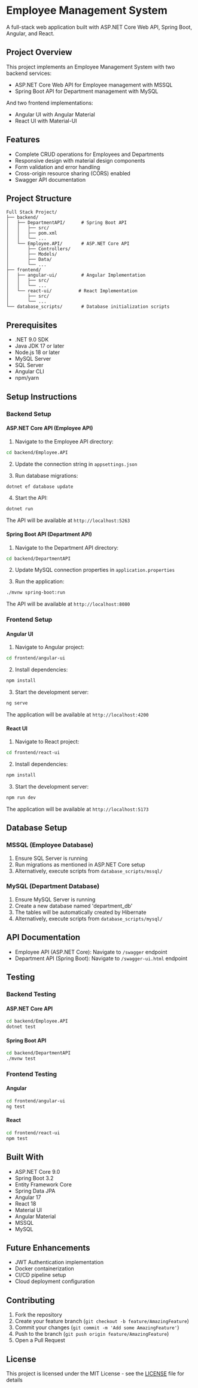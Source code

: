  # Employee Management System

A full-stack web application built with ASP.NET Core Web API, Spring Boot, Angular, and React.

## Project Overview

This project implements an Employee Management System with two backend services:
- ASP.NET Core Web API for Employee management with MSSQL
- Spring Boot API for Department management with MySQL

And two frontend implementations:
- Angular UI with Angular Material
- React UI with Material-UI

## Features

- Complete CRUD operations for Employees and Departments
- Responsive design with material design components
- Form validation and error handling
- Cross-origin resource sharing (CORS) enabled
- Swagger API documentation

## Project Structure

```
Full Stack Project/
├── backend/
│   ├── DepartmentAPI/      # Spring Boot API
│   │   ├── src/
│   │   ├── pom.xml
│   │   └── ...
│   └── Employee.API/       # ASP.NET Core API
│       ├── Controllers/
│       ├── Models/
│       ├── Data/
│       └── ...
├── frontend/
│   ├── angular-ui/         # Angular Implementation
│   │   ├── src/
│   │   └── ...
│   └── react-ui/          # React Implementation
│       ├── src/
│       └── ...
└── database_scripts/       # Database initialization scripts
```

## Prerequisites

- .NET 9.0 SDK
- Java JDK 17 or later
- Node.js 18 or later
- MySQL Server
- SQL Server
- Angular CLI
- npm/yarn

## Setup Instructions

### Backend Setup

#### ASP.NET Core API (Employee API)

1. Navigate to the Employee API directory:
```bash
cd backend/Employee.API
```

2. Update the connection string in `appsettings.json`

3. Run database migrations:
```bash
dotnet ef database update
```

4. Start the API:
```bash
dotnet run
```
The API will be available at `http://localhost:5263`

#### Spring Boot API (Department API)

1. Navigate to the Department API directory:
```bash
cd backend/DepartmentAPI
```

2. Update MySQL connection properties in `application.properties`

3. Run the application:
```bash
./mvnw spring-boot:run
```
The API will be available at `http://localhost:8080`

### Frontend Setup

#### Angular UI

1. Navigate to Angular project:
```bash
cd frontend/angular-ui
```

2. Install dependencies:
```bash
npm install
```

3. Start the development server:
```bash
ng serve
```
The application will be available at `http://localhost:4200`

#### React UI

1. Navigate to React project:
```bash
cd frontend/react-ui
```

2. Install dependencies:
```bash
npm install
```

3. Start the development server:
```bash
npm run dev
```
The application will be available at `http://localhost:5173`

## Database Setup

### MSSQL (Employee Database)

1. Ensure SQL Server is running
2. Run migrations as mentioned in ASP.NET Core setup
3. Alternatively, execute scripts from `database_scripts/mssql/`

### MySQL (Department Database)

1. Ensure MySQL Server is running
2. Create a new database named 'department_db'
3. The tables will be automatically created by Hibernate
4. Alternatively, execute scripts from `database_scripts/mysql/`

## API Documentation

- Employee API (ASP.NET Core): Navigate to `/swagger` endpoint
- Department API (Spring Boot): Navigate to `/swagger-ui.html` endpoint

## Testing

### Backend Testing

#### ASP.NET Core API
```bash
cd backend/Employee.API
dotnet test
```

#### Spring Boot API
```bash
cd backend/DepartmentAPI
./mvnw test
```

### Frontend Testing

#### Angular
```bash
cd frontend/angular-ui
ng test
```

#### React
```bash
cd frontend/react-ui
npm test
```

## Built With

- ASP.NET Core 9.0
- Spring Boot 3.2
- Entity Framework Core
- Spring Data JPA
- Angular 17
- React 18
- Material UI
- Angular Material
- MSSQL
- MySQL

## Future Enhancements

- JWT Authentication implementation
- Docker containerization
- CI/CD pipeline setup
- Cloud deployment configuration

## Contributing

1. Fork the repository
2. Create your feature branch (`git checkout -b feature/AmazingFeature`)
3. Commit your changes (`git commit -m 'Add some AmazingFeature'`)
4. Push to the branch (`git push origin feature/AmazingFeature`)
5. Open a Pull Request

## License

This project is licensed under the MIT License - see the [LICENSE](LICENSE) file for details